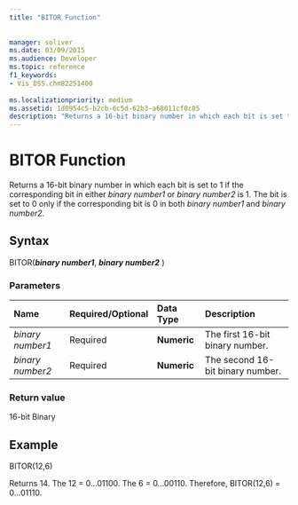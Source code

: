 ```yaml
---
title: "BITOR Function"
 
 
manager: soliver
ms.date: 03/09/2015
ms.audience: Developer
ms.topic: reference
f1_keywords:
- Vis_DSS.chm82251400
 
ms.localizationpriority: medium
ms.assetid: 1d0954c5-b2cb-6c5d-62b3-a68011cf0c85
description: "Returns a 16-bit binary number in which each bit is set to 1 if the corresponding bit in either binary number1 or binary number2 is 1. The bit is set to 0 only if the corresponding bit is 0 in both binary number1 and binary number2."
---
```


# BITOR Function

Returns a 16-bit binary number in which each bit is set to 1 if the corresponding bit in either *binary number1* or *binary number2* is 1. The bit is set to 0 only if the corresponding bit is 0 in both *binary number1* and *binary number2*.
  
## Syntax

BITOR(***binary number1***, ***binary number2*** )
  
### Parameters

|**Name**|**Required/Optional**|**Data Type**|**Description**|
|:-----|:-----|:-----|:-----|
| *binary number1* <br/> |Required  <br/> |**Numeric** <br/> |The first 16-bit binary number. |
| *binary number2* <br/> |Required  <br/> |**Numeric** <br/> |The second 16-bit binary number. |

### Return value

16-bit Binary
  
## Example

BITOR(12,6)
  
Returns 14. The 12 = 0...01100. The 6 = 0...00110. Therefore, BITOR(12,6) = 0...01110.
